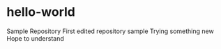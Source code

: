 # hello-world
Sample Repository
First edited repository sample
Trying something new
Hope to understand
